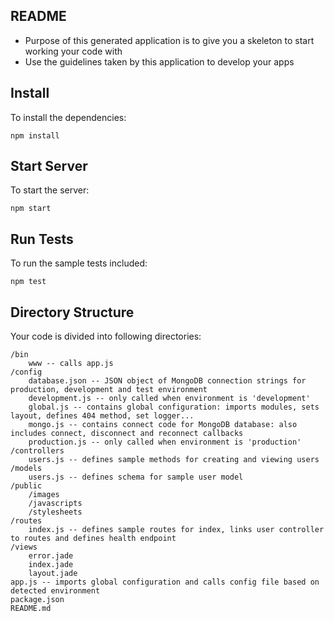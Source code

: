README
------

* Purpose of this generated application is to give you a skeleton to start working your code with
* Use the guidelines taken by this application to develop your apps

## Install

To install the dependencies:

    npm install

## Start Server

To start the server:

    npm start

## Run Tests

To run the sample tests included:

    npm test

## Directory Structure

Your code is divided into following directories:

    /bin
        www -- calls app.js
    /config
        database.json -- JSON object of MongoDB connection strings for production, development and test environment
        development.js -- only called when environment is 'development'
        global.js -- contains global configuration: imports modules, sets layout, defines 404 method, set logger...
        mongo.js -- contains connect code for MongoDB database: also includes connect, disconnect and reconnect callbacks
        production.js -- only called when environment is 'production'
    /controllers
        users.js -- defines sample methods for creating and viewing users
    /models
        users.js -- defines schema for sample user model
    /public
        /images
        /javascripts
        /stylesheets
    /routes
        index.js -- defines sample routes for index, links user controller to routes and defines health endpoint
    /views
        error.jade
        index.jade
        layout.jade
    app.js -- imports global configuration and calls config file based on detected environment
    package.json
    README.md



